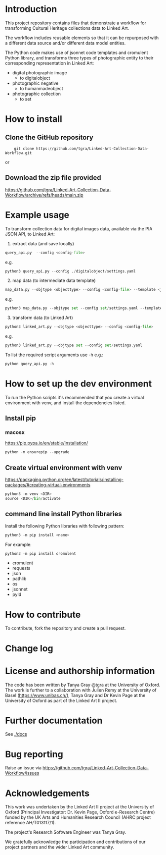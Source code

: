 
# Introduction

This project repository contains files that demonstrate a workflow for transforming Cultural Heritage collections data to Linked Art.

The workflow includes reusable elements so that it can be repurposed with a different data source and/or different data model entities.

The Python code makes use of jsonnet code templates and cromulent Python library, and transforms three types of photographic entity to their corresponding representation in Linked Art:
- digital photographic image 
  - to digitalobject
- photographic negative 
  - to humanmadeobject
- photographic collection
  -  to set

# How to install

## Clone the GitHub repository
```
    git clone https://github.com/tgra/Linked-Art-Collection-Data-Workflow.git
```

or 

## Download the zip file provided

https://github.com/tgra/Linked-Art-Collection-Data-Workflow/archive/refs/heads/main.zip

# Example usage

To transform collection data for digital images data, available via the PIA JSON API, to Linked Art:

1. extract data (and save locally)
```python
query_api.py  --config <config-file>
```
e.g.
```python
python3 query_api.py --config ./digitalobject/settings.yaml 
```

2. map data (to intermediate data template)
```python
map_data.py --objtype <objecttype> --config <config-file> --template <jsonnet-template-filepath>
```
e.g.
```python
python3 map_data.py --objtype set --config set/settings.yaml --template set/template.jsonnet
```
3. transform data (to Linked Art)

```python
python3 linked_art.py --objtype <objecttype> --config <config-file> 
```
e.g.
```python
python3 linked_art.py --objtype set --config set/settings.yaml
```

To list the required script arguments use -h e.g.:
```python
python query_api.py -h
```



# How to set up the dev environment
To run the Python scripts it's recommended that you create a virtual environment with venv, and install the dependencies listed.

## Install pip

###  macosx  
https://pip.pypa.io/en/stable/installation/

```python
python -m ensurepip --upgrade
```
## Create virtual environment with venv
https://packaging.python.org/en/latest/tutorials/installing-packages/#creating-virtual-environments

```python
python3 -m venv <DIR>
source <DIR>/bin/activate
```

## command line install Python libraries
Install the following Python libraries with following pattern:
```python 
python3 -m pip install <name> 
```
For example: 
```python
python3 -m pip install cromulent
```

- cromulent
- requests
- json
- pathlib
- os
- jsonnet
- pyld
  


# How to contribute
To contribute, fork the repository and create a pull request. 

# Change log

# License and authorship information
The code has been written by Tanya Gray @tgra at the University of Oxford. The work is further to a collaboration with Julien Remy at the University of Basel (https://www.unibas.ch/), Tanya Gray and Dr Kevin Page at the University of Oxford as part of the Linked Art II project.


# Further documentation
See [./docs](documentation)

# Bug reporting
Raise an issue via https://github.com/tgra/Linked-Art-Collection-Data-Workflow/issues

# Acknowledgements
This work was undertaken by the Linked Art II project at the University of Oxford (Principal Investigator: Dr. Kevin Page, Oxford e-Research Centre) funded by the UK Arts and Humanities Research Council (AHRC project reference AH/T013117/1). 

The project's Research Software Engineer was Tanya Gray. 

We gratefully acknowledge the participation and contributions of our project partners and the wider Linked Art community.

